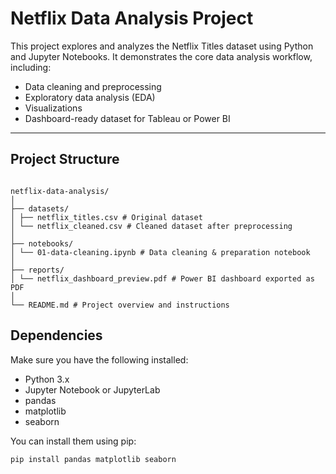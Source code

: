 # Netflix Data Analysis Project

This project explores and analyzes the Netflix Titles dataset using Python and Jupyter Notebooks. It demonstrates the core data analysis workflow, including:

- Data cleaning and preprocessing  
- Exploratory data analysis (EDA)  
- Visualizations  
- Dashboard-ready dataset for Tableau or Power BI  

---

## Project Structure

```

netflix-data-analysis/
│
├── datasets/
│ ├── netflix_titles.csv # Original dataset
│ └── netflix_cleaned.csv # Cleaned dataset after preprocessing
│
├── notebooks/
│ └── 01-data-cleaning.ipynb # Data cleaning & preparation notebook
│
├── reports/
│ └── netflix_dashboard_preview.pdf # Power BI dashboard exported as PDF
│
└── README.md # Project overview and instructions

```
## Dependencies

Make sure you have the following installed:

- Python 3.x  
- Jupyter Notebook or JupyterLab  
- pandas  
- matplotlib  
- seaborn  

You can install them using pip:

```bash
pip install pandas matplotlib seaborn
